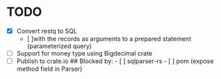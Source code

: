 # TODO
- [X] Convert restq to SQL
    - [ ]with the records as arguments to a prepared statement (parameterized query)
- [ ] Support for money type using Bigdecimal crate
- [ ] Publish to crate.io
        ## Blocked by:
        - [ ] sqlparser-rs
        - [ ] pom (expose method field in Parser)
